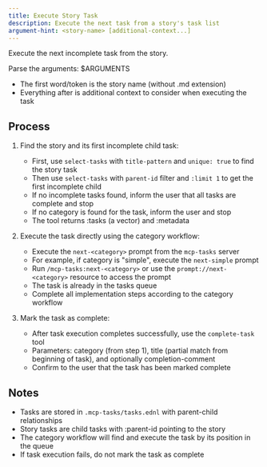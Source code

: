 ```yaml
---
title: Execute Story Task
description: Execute the next task from a story's task list
argument-hint: <story-name> [additional-context...]
---
```


Execute the next incomplete task from the story.

Parse the arguments: $ARGUMENTS
- The first word/token is the story name (without .md extension)
- Everything after is additional context to consider when executing the task

## Process

1. Find the story and its first incomplete child task:
   - First, use `select-tasks` with `title-pattern` and `unique: true` to find the story task
   - Then use `select-tasks` with `parent-id` filter and `:limit 1` to get the first incomplete child
   - If no incomplete tasks found, inform the user that all tasks are
     complete and stop
   - If no category is found for the task, inform the user and stop
   - The tool returns :tasks (a vector) and :metadata

2. Execute the task directly using the category workflow:
   - Execute the `next-<category>` prompt from the `mcp-tasks` server
   - For example, if category is "simple", execute the `next-simple` prompt
   - Run `/mcp-tasks:next-<category>` or use the
     `prompt://next-<category>` resource to access the prompt
   - The task is already in the tasks queue
   - Complete all implementation steps according to the category workflow

3. Mark the task as complete:
   - After task execution completes successfully, use the `complete-task`
     tool
   - Parameters: category (from step 1), title (partial match from
     beginning of task), and optionally completion-comment
   - Confirm to the user that the task has been marked complete

## Notes

- Tasks are stored in `.mcp-tasks/tasks.ednl` with parent-child relationships
- Story tasks are child tasks with :parent-id pointing to the story
- The category workflow will find and execute the task by its position
  in the queue
- If task execution fails, do not mark the task as complete
